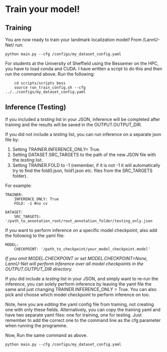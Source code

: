 

# Train your model!

## Training 
You are now ready to train your landmark localization model! From /LannU-Net/ run:
    
    python main.py --cfg /configs/my_dataset_config.yaml

For students at the University of Sheffield using the Bessemer on the HPC, you have to load conda and CUDA. I have written a script to do this and then run the command above. Run the following:
```
    cd scripts/scripts_bess
    source run_train_config.sh --cfg ../../configs/my_dataset_config.yaml
```
## Inference (Testing) 
If you included a *testing* list in your JSON, inference will be completed after training and the results will be saved in the OUTPUT.OUTPUT_DIR.

 If you did not include a *testing* list, you can run inference on a separate json file by:
1) Setting TRAINER.INFERENCE_ONLY= True. 
2) Setting DATASET.SRC_TARGETS to the path of the new JSON file with the *testing* list.
3) Setting TRAINER.FOLD to -1 (remember, if it is not -1 it will automatically try to find the fold0.json, fold1.json etc. files from the SRC_TARGETS folder). 

For example:


    TRAINER:
        INFERENCE_ONLY: True
        FOLD: -1 #no cv

    DATASET:
        SRC_TARGETS: '/path_to_annotation_root/root_annotation_folder/testing_only.json

        


If you want to perform inference on a specific model checkpoint, also add the following to the yaml file:


    MODEL:
        CHECKPOINT: '/path_to_checkpoint/your_model_checkpoint.model'

*If you omit MODEL.CHECKPOINT or set MODEL.CHECKPOINT=None, LannU-Net will perform inference over all model checkpoints in the OUTPUT.OUTPUT_DIR directory.*

If you did include a *testing* list in your JSON, and simply want to re-run the inference, you can solely perform inference by leaving the yaml file the same and just changing TRAINER.INFERENCE_ONLY = True. You can also pick and choose which model checkpoint to perform inference on too. 

Note, here you are *editing* the yaml config file from training, not creating one with only these fields. Alternatively, you can copy the training yaml and have two separate yaml files: one for training, one for testing. Just remember to add the correct one to the command line as the cfg parameter when running the programme.

Now, Run the same command as above.

    python main.py --cfg /configs/my_dataset_config.yaml